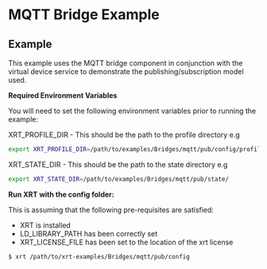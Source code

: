 # MQTT Bridge Example

## Example

This example uses the MQTT bridge component in conjunction with the virtual device service to demonstrate the publishing/subscription model used.

**Required Environment Variables**

You will need to set the following environment variables prior to running the example:

XRT_PROFILE_DIR - This should be the path to the profile directory e.g

```bash
export XRT_PROFILE_DIR=/path/to/examples/Bridges/mqtt/pub/config/profiles/
```

XRT_STATE_DIR - This should be the path to the state directory e.g

```bash
export XRT_STATE_DIR=/path/to/examples/Bridges/mqtt/pub/state/
```

**Run XRT with the config folder:**

This is assuming that the following pre-requisites are satisfied:

* XRT is installed
* LD_LIBRARY_PATH has been correctly set
* XRT_LICENSE_FILE has been set to the location of the xrt license

```bash
$ xrt /path/to/xrt-examples/Bridges/mqtt/pub/config
```

